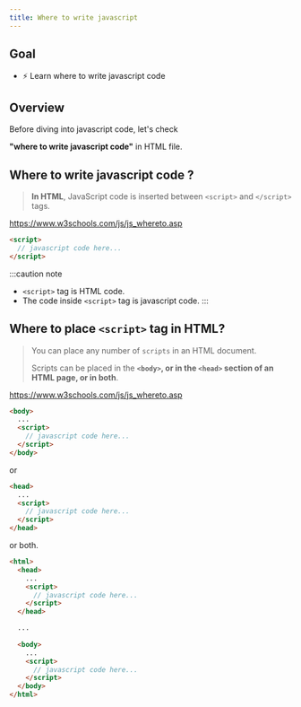 ```yaml
---
title: Where to write javascript
---
```


## Goal
  - ⚡ Learn where to write javascript code

## Overview
Before diving into javascript code, let's check

**"where to write javascript code"** in HTML file.

## Where to write javascript code ?
> **In HTML**, JavaScript code is inserted between `<script>` and `</script>` tags.

https://www.w3schools.com/js/js_whereto.asp

```html title="In html file"
<script>
  // javascript code here...
</script>
```

:::caution note
- `<script>` tag is HTML code.
- The code inside `<script>` tag is javascript code.
:::

## Where to place `<script>` tag in HTML?

> You can place any number of `scripts` in an HTML document.
> 
> Scripts can be placed in the **`<body>`, or in the `<head>` section of an HTML page, or in both**.

https://www.w3schools.com/js/js_whereto.asp

```html title="inside <body> tag in html file"
<body>
  ...
  <script>
    // javascript code here...
  </script>
</body>
```

or

```html title="inside <head> tag in html file"
<head>
  ...
  <script>
    // javascript code here...
  </script>
</head>
```

or both.

```html
<html>
  <head>
    ...
    <script>
      // javascript code here...
    </script>
  </head>

  ...
  
  <body>
    ...
    <script>
      // javascript code here...
    </script>
  </body>
</html>
```